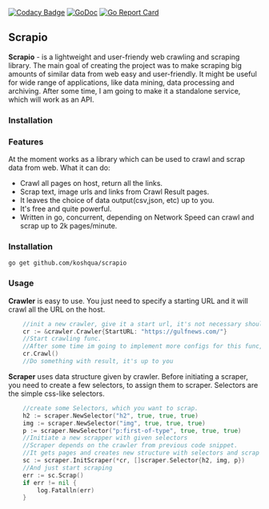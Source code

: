 
[![Codacy Badge](https://api.codacy.com/project/badge/Grade/66c67645f9fd404bbf47a3f443ecba5c)](https://app.codacy.com/manual/Koshqua/scrapio?utm_source=github.com&utm_medium=referral&utm_content=Koshqua/scrapio&utm_campaign=Badge_Grade_Dashboard)
[![GoDoc](https://godoc.org/github.com/koshqua/scrapio?status.svg)](https://pkg.go.dev/github.com/koshqua/scrapio)
[![Go Report Card](https://goreportcard.com/badge/github.com/Koshqua/scrapio)](https://goreportcard.com/report/github.com/Koshqua/scrapio)

## Scrapio 

**Scrapio** - is a lightweight and user-friendy web crawling and scraping library. 
The main goal of creating the project was to make scraping big amounts of similar data from web easy and user-friendly. It might be useful for wide range of applications, like data mining, data processing and archiving. 
After some time, I am going to make it a standalone service, which will work as an API.

### Installation 




### Features
At the moment works as a library which can be used to crawl and scrap data from web. 
What it can do:
- Crawl all pages on host, return all the links. 
- Scrap text, image urls and links from Crawl Result pages. 
- It leaves the choice of data output(csv,json, etc) up to you. 
- It's free and quite powerful. 
- Written in go, concurrent, depending on Network Speed can crawl and scrap up to 2k pages/minute.
  
### Installation 
```
go get github.com/koshqua/scrapio 
```

### Usage 
**Crawler** is easy to use. You just need to specify a starting URL and it will crawl all the URL on the host.

```go 
    //init a new crawler, give it a start url, it's not necessary should be basic URL
    cr := &crawler.Crawler{StartURL: "https://gulfnews.com/"}
    //Start crawling func. 
    //After some time im going to implement more configs for this func, like max results, etc.
    cr.Crawl()
    //Do something with result, it's up to you
```
**Scraper** uses data structure given by crawler. 
Before initiating a scraper, you need to create a few selectors, to assign them to scraper.
Selectors are the simple css-like selectors.  
```go
    //create some Selectors, which you want to scrap.
    h2 := scraper.NewSelector("h2", true, true, true)
    img := scraper.NewSelector("img", true, true, true)
    p := scraper.NewSelector("p:first-of-type", true, true, true)
    //Initiate a new scrapper with given selectors
    //Scraper depends on the crawler from previous code snippet.
    //It gets pages and creates new structure with selectors and scrap results.
    sc := scraper.InitScraper(*cr, []scraper.Selector{h2, img, p})
    //And just start scraping
	err := sc.Scrap()
	if err != nil {
		log.Fatalln(err)
	}
```


